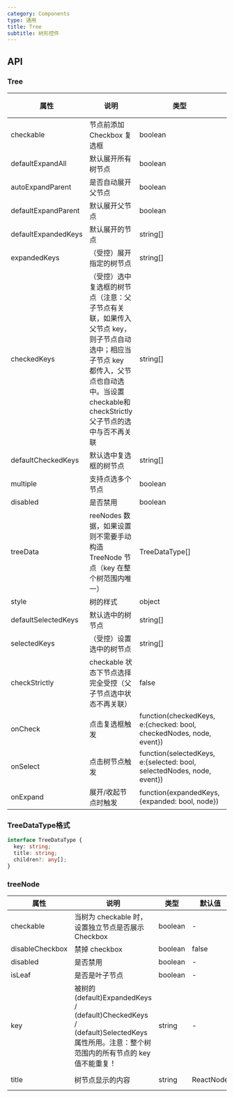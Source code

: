 ```yaml
---
category: Components
type: 通用
title: Tree
subtitle: 树形控件
---
```


## API
### Tree

| 属性 | 说明 | 类型 | 默认值 |  |
| --- | --- | --- | --- | --- |
| checkable | 节点前添加 Checkbox 复选框 | boolean | false |  |
| defaultExpandAll |默认展开所有树节点 | boolean | false |  |
| autoExpandParent | 是否自动展开父节点 | boolean | false |  |
| defaultExpandParent | 默认展开父节点 | boolean| false |
| defaultExpandedKeys | 默认展开的节点| string[] | [] |  |
| expandedKeys | （受控）展开指定的树节点 | string[]| [] |  |
|checkedKeys|（受控）选中复选框的树节点（注意：父子节点有关联，如果传入父节点 key，则子节点自动选中；相应当子节点 key 都传入，父节点也自动选中。当设置checkable和checkStrictly父子节点的选中与否不再关联|string[] |[]|
|defaultCheckedKeys|默认选中复选框的树节点|string[]| []|
| multiple | 支持点选多个节点 | boolean | false |  |
| disabled | 是否禁用 | boolean  | false  |
| treeData | reeNodes 数据，如果设置则不需要手动构造 TreeNode 节点（key 在整个树范围内唯一） | TreeDataType[] | [] |  |
| style | 树的样式| object | - |  |
| defaultSelectedKeys | 默认选中的树节点 | string[] | [] |  |
| selectedKeys | （受控）设置选中的树节点  | string[] | [] |  |
|checkStrictly | checkable 状态下节点选择完全受控（父子节点选中状态不再关联） | false | |
|onCheck| 点击复选框触发 | function(checkedKeys, e:{checked: bool, checkedNodes, node, event}) | 
|onSelect| 点击树节点触发| function(selectedKeys, e:{selected: bool, selectedNodes, node, event}) | |
|onExpand| 展开/收起节点时触发 | function(expandedKeys, {expanded: bool, node})| |


### TreeDataType格式
```typescript
interface TreeDataType {
  key: string;
  title: string;
  children?: any[];
}
```

### treeNode

| 属性 | 说明 | 类型 | 默认值 |  |
| --- | --- | --- | --- | --- |
| checkable | 当树为 checkable 时，设置独立节点是否展示 Checkbox | boolean | - |
| disableCheckbox | 禁掉 checkbox | boolean | false |
| disabled | 是否禁用  | boolean | - |
| isLeaf | 是否是叶子节点 | boolean| - |
| key | 被树的 (default)ExpandedKeys / (default)CheckedKeys / (default)SelectedKeys 属性所用。注意：整个树范围内的所有节点的 key 值不能重复！ | string | - |
| title | 树节点显示的内容 | string|ReactNode| '--' |
